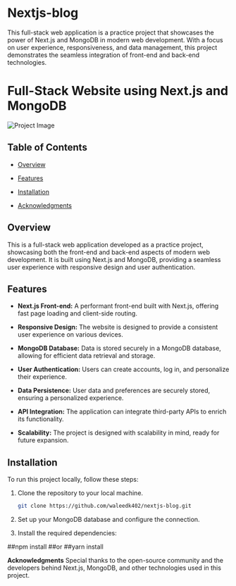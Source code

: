 # Nextjs-blog
This full-stack web application is a practice project that showcases the power of Next.js and MongoDB in modern web development. With a focus on user experience, responsiveness, and data management, this project demonstrates the seamless integration of front-end and back-end technologies.

# Full-Stack Website using Next.js and MongoDB

![Project Image](https://github.com/waleedk402/nextjs-blog/raw/main/https://drive.google.com/file/d/1m0zuTnWHCUdf611ObHql1VOWLR0fJ-3k/view?usp=sharing)

## Table of Contents

- [Overview](#overview)
- [Features](#features)
- [Installation](#installation)

- [Acknowledgments](#acknowledgments)

## Overview

This is a full-stack web application developed as a practice project, showcasing both the front-end and back-end aspects of modern web development. It is built using Next.js and MongoDB, providing a seamless user experience with responsive design and user authentication.

## Features

- **Next.js Front-end:** A performant front-end built with Next.js, offering fast page loading and client-side routing.

- **Responsive Design:** The website is designed to provide a consistent user experience on various devices.

- **MongoDB Database:** Data is stored securely in a MongoDB database, allowing for efficient data retrieval and storage.

- **User Authentication:** Users can create accounts, log in, and personalize their experience.

- **Data Persistence:** User data and preferences are securely stored, ensuring a personalized experience.

- **API Integration:** The application can integrate third-party APIs to enrich its functionality.

- **Scalability:** The project is designed with scalability in mind, ready for future expansion.

## Installation

To run this project locally, follow these steps:

1. Clone the repository to your local machine.
   ```sh
   git clone https://github.com/waleedk402/nextjs-blog.git
   
2. Set up your MongoDB database and configure the connection.
   
3. Install the required dependencies:

 ##npm install
 ##or
 ##yarn install


**Acknowledgments**
Special thanks to the open-source community and the developers behind Next.js, MongoDB, and other technologies used in this project.
